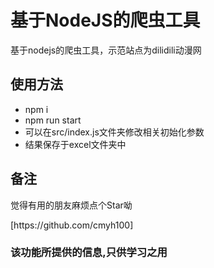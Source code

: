 # 基于NodeJS的爬虫工具

<p>基于nodejs的爬虫工具，示范站点为dilidili动漫网</p>

## 使用方法

* npm i
* npm run start
* 可以在src/index.js文件夹修改相关初始化参数
* 结果保存于excel文件夹中

## 备注

<p>觉得有用的朋友麻烦点个Star呦</p>
[https://github.com/cmyh100]

### 该功能所提供的信息,只供学习之用
